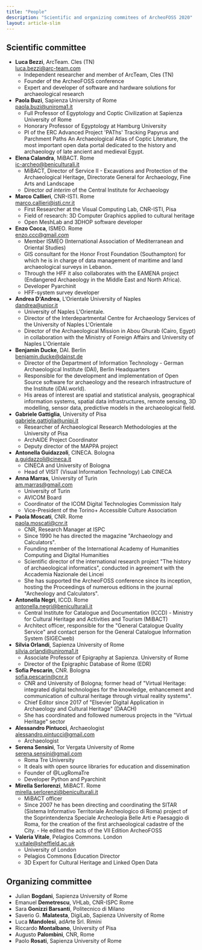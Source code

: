 ```yaml
---
title: "People"
description: "Scientific and organizing commitees of ArcheoFOSS 2020"
layout: article-slim
---
```



## Scientific committee
- **Luca Bezzi**, ArcTeam. Cles (TN)  
[luca.bezzi@arc-team.com](luca.bezzi@arc-team.com)
    - Independent researcher and member of ArcTeam, Cles (TN)
    - Founder of the ArcheoFOSS conference
    - Expert and developer of software and hardware solutions for archaeological research
- **Paola Buzi**, Sapienza University of Rome  
[paola.buzi@uniroma1.it](mailto:paola.buzi@uniroma1.it)
    - Full Professor of Egyptology and Coptic Civilization at Sapienza University of Rome
    - Honorary Professor of Egyptology at Hamburg University
    - PI of the ERC Advanced Project 'PAThs' Tracking Papyrus and Parchment Paths An Archaeological Atlas of Coptic Literature, the most important open data portal dedicated to the history and archaeology of late ancient and medieval Egypt.
- **Elena Calandra**, MiBACT. Rome  
[ic-archeo@beniculturali.it](mailto:ic-archeo@beniculturali.it)
    - MiBACT, Director of Service II - Excavations and Protection of the Archaeological Heritage, Directorate General for Archaeology, Fine Arts and Landscape
    - Director _ad interim_ of the Central Institute for Archaeology
- **Marco Callieri**, CNR-ISTI. Rome  
[marco.callieri@isti.cnr.it](mailto:marco.callieri@isti.cnr.it)  
    - First Researcher at the Visual Computing Lab, CNR-ISTI, Pisa
    - Field of research: 3D Computer Graphics applied to cultural heritage
    - Open MeshLab and 3DHOP software developer
- **Enzo Cocca**, ISMEO. Rome  
[enzo.ccc@gmail.com](mailto:enzo.ccc@gmail.com)
    - Member ISMEO (International Association of Mediterranean and Oriental Studies)
    - GIS consultant for the Honor Frost Foundation (Southampton) for which he is in charge of data management of maritime and land archaeological surveys in Lebanon.
    - Through the HFF it also collaborates with the EAMENA project (Endangered Archaeology in the Middle East and North Africa).
    - Developer Pyarchinit
    - HFF-system survey developer
- **Andrea D'Andrea**, L’Orientale University of Naples  
[dandrea@unior.it](mailto:dandrea@unior.it)  
    - University of Naples L'Orientale.
    - Director of the Interdepartmental Centre for Archaeology Services of the University of Naples L'Orientale
    - Director of the Archaeological Mission in Abou Ghurab (Cairo, Egypt) in collaboration with the Ministry of Foreign Affairs and University of Naples L'Orientale
- **Benjamin Ducke**, DAI. Berlin  
[benjamin.ducke@dainst.de](mailto:benjamin.ducke@dainst.de)  
    - Director of the Department of Information Technology - German Archaeological Institute (DAI), Berlin Headquarters
    - Responsible for the development and implementation of Open Source software for archaeology and the research infrastructure of the Institute (iDAI.world).
    - His areas of interest are spatial and statistical analysis, geographical information systems, spatial data infrastructures, remote sensing, 3D modelling, sensor data, predictive models in the archaeological field.
- **Gabriele Gattiglia**, University of Pisa  
[gabriele.gattiglia@unipi.it](mailto:gabriele.gattiglia@unipi.it)  
    - Researcher of Archaeological Research Methodologies at the University of Pisa
    - ArchAIDE Project Coordinator
    - Deputy director of the MAPPA project
- **Antonella Guidazzoli**, CINECA. Bologna  
[a.guidazzoli@cineca.it](mailto:a.guidazzoli@cineca.it)  
    - CINECA and University of Bologna
    - Head of VISIT (Visual Information Technology) Lab CINECA
- **Anna Marras**, University of Turin  
[am.marras@gmail.com](mailto:am.marras@gmail.com)  
    - University of Turin
    - AVICOM Board
    - Coordinator of the ICOM Digital Technologies Commission Italy
    - Vice-President of the Torino+ Accessible Culture Association
- **Paola Moscati**, CNR. Rome  
[paola.moscati@cnr.it](mailto:paola.moscati@cnr.it)  
    - CNR, Research Manager at ISPC
    - Since 1990 he has directed the magazine "Archaeology and Calculators".
    - Founding member of the International Academy of Humanities Computing and Digital Humanities
    - Scientific director of the international research project "The history of archaeological informatics", conducted in agreement with the Accademia Nazionale dei Lincei
    - She has supported the ArcheoFOSS conference since its inception, hosting the Proceedings of numerous editions in the journal "Archeology and Calculators".
- **Antonella Negri**, ICCD. Rome  
[antonella.negri@beniculturali.it](mailto:antonella.negri@beniculturali.it)  
    - Central Institute for Catalogue and Documentation (ICCD) - Ministry for Cultural Heritage and Activities and Tourism (MiBACT)
    - Architect officer, responsible for the "General Catalogue Quality Service" and contact person for the General Catalogue Information System (SIGECweb)
- **Silvia Orlandi**, Sapienza University of Rome  
[silvia.orlandi@uniroma1.it](mailto:silvia.orlandi@uniroma1.it)  
    - Associate Professor of Epigraphy at Sapienza. University of Rome
    - Director of the Epigraphic Database of Rome (EDR)
- **Sofia Pescarin**, CNR. Bologna  
[sofia.pescarin@cnr.it](mailto:sofia.pescarin@cnr.it)  
    - CNR and University of Bologna; former head of "Virtual Heritage: integrated digital technologies for the knowledge, enhancement and communication of cultural heritage through virtual reality systems".
    - Chief Editor since 2017 of "Elsevier Digital Application in Archaeology and Cultural Heritage" (DAACH)
    - She has coordinated and followed numerous projects in the "Virtual Heritage" sector
- **Alessandro Pintucci**, Archaeologist  
[alessandro.pintucci@gmail.com](mailto:alessandro.pintucci@gmail.com)
    - Archaeologist
- **Serena Sensini**, Tor Vergata University of Rome  
[serena.sensini@gmail.com](mailto:serena.sensini@gmail.com)
    - Roma Tre University 
    - It deals with open source libraries for education and dissemination
    - Founder of @LugRomaTre
    - Developer Python and Pyarchinit
- **Mirella Serlorenzi**, MiBACT. Rome  
[mirella.serlorenzi@beniculturali.it](mailto:mirella.serlorenzi@beniculturali.it)  
    - MiBACT officer
    - Since 2007 he has been directing and coordinating the SITAR (Sistema Informativo Territoriale Archeologico di Roma) project of the Soprintendenza Speciale Archeologia Belle Arti e Paesaggio di Roma, for the creation of the first archaeological cadastre of the City. - He edited the acts of the VII Edition ArcheoFOSS
- **Valeria Vitale**, Pelagios Commons. London  
[v.vitale@sheffield.ac.uk](v.vitale@sheffield.ac.uk)  
    - University of London
    - Pelagios Commons Education Director
    - 3D Expert for Cultural Heritage and Linked Open Data

## Organizing committee
- Julian **Bogdani**, Sapienza University of Rome
- Emanuel **Demetrescu**, VHLab, CNR-ISPC Rome
- Sara **Gonizzi Barsanti**, Politecnico di Milano
- Saverio G. **Malatesta**, DigiLab, Sapienza University of Rome
- Luca **Mandolesi**, adArte Srl. Rimini
- Riccardo **Montalbano**, University of Pisa
- Augusto **Palombini**, CNR, Rome
- Paolo **Rosati**, Sapienza University of Rome
